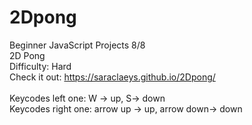 # 2Dpong
Beginner JavaScript Projects 8/8 <br>
2D Pong <br>
Difficulty: Hard <br>
Check it out: https://saraclaeys.github.io/2Dpong/ <br>
<br>
Keycodes left one: W -> up, S-> down <br>
Keycodes right one: arrow up -> up, arrow down-> down
